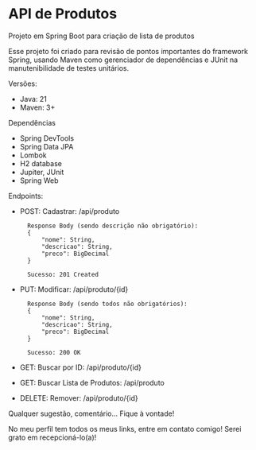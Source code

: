 # API de Produtos
Projeto em Spring Boot para criação de lista de produtos

Esse projeto foi criado para revisão de pontos importantes do framework Spring, usando Maven como gerenciador de dependências e JUnit na manutenibilidade de testes unitários.

Versões:

- Java: 21
- Maven: 3+

Dependências

- Spring DevTools
- Spring Data JPA
- Lombok
- H2 database
- Jupiter, JUnit
- Spring Web

Endpoints:

- POST: Cadastrar: /api/produto

		Response Body (sendo descrição não obrigatório):
		{
		    "nome": String,
		    "descricao": String,
		    "preco": BigDecimal
		}
		
		Sucesso: 201 Created

- PUT: Modificar: /api/produto/{id}

		Response Body (sendo todos não obrigatórios):
		{
		    "nome": String,
		    "descricao": String,
		    "preco": BigDecimal
		}

		Sucesso: 200 OK

- GET: Buscar por ID: /api/produto/{id}
- GET: Buscar Lista de Produtos: /api/produto
- DELETE: Remover: /api/produto/{id}

Qualquer sugestão, comentário... Fique à vontade!

No meu perfil tem todos os meus links, entre em contato comigo! Serei grato em recepcioná-lo(a)!
